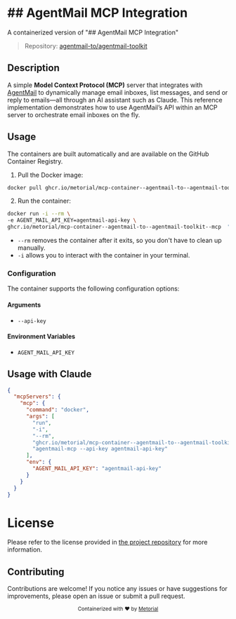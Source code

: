 
# ## AgentMail MCP Integration

A containerized version of "## AgentMail MCP Integration"

> Repository: [agentmail-to/agentmail-toolkit](https://github.com/agentmail-to/agentmail-toolkit)

## Description

A simple **Model Context Protocol (MCP)** server that integrates with [AgentMail](https://agentmail.to) to dynamically manage email inboxes, list messages, and send or reply to emails—all through an AI assistant such as Claude. This reference implementation demonstrates how to use AgentMail’s API within an MCP server to orchestrate email inboxes on the fly.


## Usage

The containers are built automatically and are available on the GitHub Container Registry.

1. Pull the Docker image:

```bash
docker pull ghcr.io/metorial/mcp-container--agentmail-to--agentmail-toolkit--mcp
```

2. Run the container:

```bash
docker run -i --rm \ 
-e AGENT_MAIL_API_KEY=agentmail-api-key \
ghcr.io/metorial/mcp-container--agentmail-to--agentmail-toolkit--mcp  "agentmail-mcp --api-key agentmail-api-key"
```

- `--rm` removes the container after it exits, so you don't have to clean up manually.
- `-i` allows you to interact with the container in your terminal.



### Configuration

The container supports the following configuration options:


#### Arguments

- `--api-key`



#### Environment Variables

- `AGENT_MAIL_API_KEY`




## Usage with Claude

```json
{
  "mcpServers": {
    "mcp": {
      "command": "docker",
      "args": [
        "run",
        "-i",
        "--rm",
        "ghcr.io/metorial/mcp-container--agentmail-to--agentmail-toolkit--mcp",
        "agentmail-mcp --api-key agentmail-api-key"
      ],
      "env": {
        "AGENT_MAIL_API_KEY": "agentmail-api-key"
      }
    }
  }
}
```

# License

Please refer to the license provided in [the project repository](https://github.com/agentmail-to/agentmail-toolkit) for more information.

## Contributing

Contributions are welcome! If you notice any issues or have suggestions for improvements, please open an issue or submit a pull request.

<div align="center">
  <sub>Containerized with ❤️ by <a href="https://metorial.com">Metorial</a></sub>
</div>
  